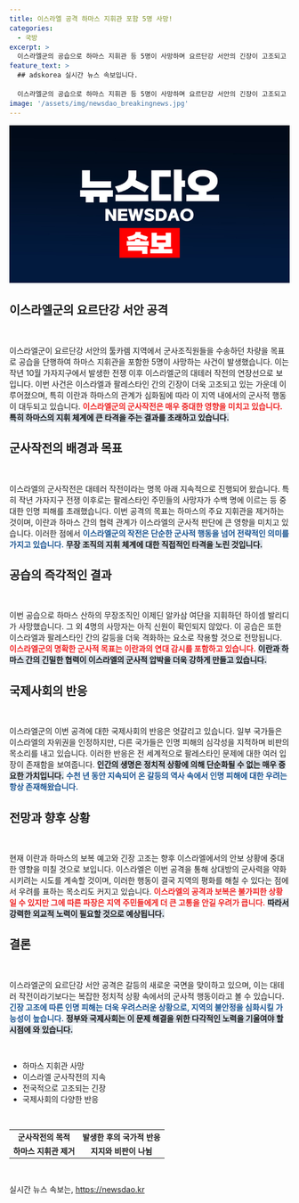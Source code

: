 ```yaml
---
title: 이스라엘 공격 하마스 지휘관 포함 5명 사망!
categories:
  - 국방
excerpt: >
  이스라엘군의 공습으로 하마스 지휘관 등 5명이 사망하며 요르단강 서안의 긴장이 고조되고 있습니다. 지난 10월 가자 전쟁 이후, 대테러 작전이 강화된 가운데 이란과 하마스의 보복 위협도 커지고 있습니다. 이 소식이 글로벌 정세에 미칠 영향을 놓치지 마세요!
feature_text: >
  ## adskorea 실시간 뉴스 속보입니다.

  이스라엘군의 공습으로 하마스 지휘관 등 5명이 사망하며 요르단강 서안의 긴장이 고조되고 있습니다. 지난 10월 가자 전쟁 이후, 대테러 작전이 강화된 가운데 이란과 하마스의 보복 위협도 커지고 있습니다. 이 소식이 글로벌 정세에 미칠 영향을 놓치지 마세요!
image: '/assets/img/newsdao_breakingnews.jpg'
---
```


<p><img src="/assets/img/newsdao_breakingnews.jpg" alt="adskorea 속보" /></p>

<h2 data-ke-size="size26">이스라엘군의 요르단강 서안 공격</h2>

<p data-ke-size="size16">&nbsp;</p>

<p>이스라엘군이 요르단강 서안의 툴카렘 지역에서 군사조직원들을 수송하던 차량을 목표로 공습을 단행하여 하마스 지휘관을 포함한 5명이 사망하는 사건이 발생했습니다. 이는 작년 10월 가자지구에서 발생한 전쟁 이후 이스라엘군의 대테러 작전의 연장선으로 보입니다. 이번 사건은 이스라엘과 팔레스타인 간의 긴장이 더욱 고조되고 있는 가운데 이루어졌으며, 특히 이란과 하마스의 관계가 심화됨에 따라 이 지역 내에서의 군사적 행동이 대두되고 있습니다. <b><span style="color: #ee2323;">이스라엘군의 군사작전은 매우 중대한 영향을 미치고 있습니다.</span></b> <b><span style="background-color: #21538527;">특히 하마스의 지휘 체계에 큰 타격을 주는 결과를 초래하고 있습니다.</span></b></p>

<h2 data-ke-size="size26">군사작전의 배경과 목표</h2>

<p data-ke-size="size16">&nbsp;</p>

<p>이스라엘의 군사작전은 대테러 작전이라는 명목 아래 지속적으로 진행되어 왔습니다. 특히 작년 가자지구 전쟁 이후로는 팔레스타인 주민들의 사망자가 수백 명에 이르는 등 중대한 인명 피해를 초래했습니다. 이번 공격의 목표는 하마스의 주요 지휘관을 제거하는것이며, 이란과 하마스 간의 협력 관계가 이스라엘의 군사적 판단에 큰 영향을 미치고 있습니다. 이러한 점에서 <b><span style="color: #1a5490;">이스라엘군의 작전은 단순한 군사적 행동을 넘어 전략적인 의미를 가지고 있습니다.</span></b> <b><span style="background-color: #21538527;">무장 조직의 지휘 체계에 대한 직접적인 타격을 노린 것입니다.</span></b></p>

<h2 data-ke-size="size26">공습의 즉각적인 결과</h2>

<p data-ke-size="size16">&nbsp;</p>

<p>이번 공습으로 하마스 산하의 무장조직인 이제딘 알카삼 여단을 지휘하던 하이셈 발리디가 사망했습니다. 그 외 4명의 사망자는 아직 신원이 확인되지 않았다. 이 공습은 또한 이스라엘과 팔레스타인 간의 갈등을 더욱 격화하는 요소로 작용할 것으로 전망됩니다. <b><span style="color: #ee2323;">이스라엘군의 명확한 군사적 목표는 이란과의 연대 감시를 포함하고 있습니다.</span></b> <b><span style="background-color: #21538527;">이란과 하마스 간의 긴밀한 협력이 이스라엘의 군사적 압박을 더욱 강하게 만들고 있습니다.</span></b></p>

<h2 data-ke-size="size26">국제사회의 반응</h2>

<p data-ke-size="size16">&nbsp;</p>

<p>이스라엘군의 이번 공격에 대한 국제사회의 반응은 엇갈리고 있습니다. 일부 국가들은 이스라엘의 자위권을 인정하지만, 다른 국가들은 인명 피해의 심각성을 지적하며 비판의 목소리를 내고 있습니다. 이러한 반응은 전 세계적으로 팔레스타인 문제에 대한 여러 입장이 존재함을 보여줍니다. <b><span style="background-color: #21538527;">인간의 생명은 정치적 상황에 의해 단순화될 수 없는 매우 중요한 가치입니다.</span></b> <b><span style="color: #1a5490;">수천 년 동안 지속되어 온 갈등의 역사 속에서 인명 피해에 대한 우려는 항상 존재해왔습니다.</span></b></p>

<h2 data-ke-size="size26">전망과 향후 상황</h2>

<p data-ke-size="size16">&nbsp;</p>

<p>현재 이란과 하마스의 보복 예고와 긴장 고조는 향후 이스라엘에서의 안보 상황에 중대한 영향을 미칠 것으로 보입니다. 이스라엘은 이번 공격을 통해 상대방의 군사력을 약화시키려는 시도를 계속할 것이며, 이러한 행동이 결국 지역의 평화를 해칠 수 있다는 점에서 우려를 표하는 목소리도 커지고 있습니다. <b><span style="color: #ee2323;">이스라엘의 공격과 보복은 불가피한 상황일 수 있지만 그에 따른 파장은 지역 주민들에게 더 큰 고통을 안길 우려가 큽니다.</span></b> <b><span style="background-color: #21538527;">따라서 강력한 외교적 노력이 필요할 것으로 예상됩니다.</span></b></p>

<h2 data-ke-size="size26">결론</h2>

<p data-ke-size="size16">&nbsp;</p>

<p>이스라엘군의 요르단강 서안 공격은 갈등의 새로운 국면을 맞이하고 있으며, 이는 대테러 작전이라기보다는 복잡한 정치적 상황 속에서의 군사적 행동이라고 볼 수 있습니다. <b><span style="color: #1a5490;">긴장 고조에 따른 인명 피해는 더욱 우려스러운 상황으로, 지역의 불안정을 심화시킬 가능성이 높습니다.</span></b> <b><span style="background-color: #21538527;">정부와 국제사회는 이 문제 해결을 위한 다각적인 노력을 기울여야 할 시점에 와 있습니다.</span></b> </p>

<p data-ke-size="size16">&nbsp;</p> 

<ul>
    <li>하마스 지휘관 사망</li>
    <li>이스라엘 군사작전의 지속</li>
    <li>전국적으로 고조되는 긴장</li>
    <li>국제사회의 다양한 반응</li>
</ul>

<p data-ke-size="size16">&nbsp;</p>

<table style="width: 100%;">
    <tbody>
        <tr>
            <td style="text-align: center; height: 17px;"><b>군사작전의 목적</b></td>
            <td style="text-align: center; height: 17px;"><b>발생한 후의 국가적 반응</b></td>
        </tr>
        <tr>
            <td style="text-align: center; height: 17px;"><b>하마스 지휘관 제거</b></td>
            <td style="text-align: center; height: 17px;"><b>지지와 비판이 나뉨</b></td>
        </tr>
    </tbody>
</table>

<p data-ke-size="size16">&nbsp;</p>
실시간 뉴스 속보는, <a href="https://newsdao.kr" rel="dofollow">https://newsdao.kr</a>


